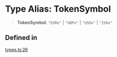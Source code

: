 # Type Alias: TokenSymbol

> **TokenSymbol**: `"EURe"` \| `"GBPe"` \| `"USDe"` \| `"ISKe"`

## Defined in

[types.ts:26](https://github.com/monerium/js-monorepo/blob/main/packages/sdk/src/types.ts#L26)
